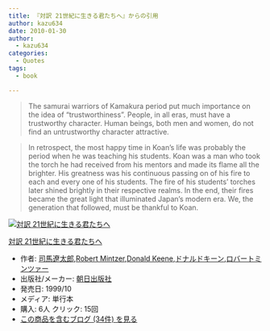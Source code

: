 ```yaml
---
title: 『対訳 21世紀に生きる君たちへ』からの引用
author: kazu634
date: 2010-01-30
author:
  - kazu634
categories:
  - Quotes
tags:
  - book

---
```

<div class="section">
<blockquote>
<p>
      The samurai warriors of Kamakura period put much importance on the idea of &#8220;trustworthiness&#8221;. People, in all eras, must have a trustworthy character. Human beings, both men and women, do not find an untrustworthy character attractive.
</p>
</blockquote>
  
<blockquote>
<p>
      In retrospect, the most happy time in Koan&#8217;s life was probably the period when he was teaching his students. Koan was a man who took the torch he had received from his mentors and made its flame all the brighter. His greatness was his continuous passing on of his fire to each and every one of his students. The fire of his students&#8217; torches later shined brightly in their respective realms. In the end, their fires became the great light that illuminated Japan&#8217;s modern era. We, the generation that followed, must be thankful to Koan.
</p>
</blockquote>
  
<div class="hatena-asin-detail">
<a href="http://www.amazon.co.jp/dp/4255990522/?tag=hatena_st1-22&ascsubtag=d-7ibv" onclick="__gaTracker('send', 'event', 'outbound-article', 'http://www.amazon.co.jp/dp/4255990522/?tag=hatena_st1-22&ascsubtag=d-7ibv', '');"><img src="https://images-na.ssl-images-amazon.com/images/I/51WA8HPRTVL._SL160_.jpg" class="hatena-asin-detail-image" alt="対訳 21世紀に生きる君たちへ" title="対訳 21世紀に生きる君たちへ" /></a></p> 
    
<div class="hatena-asin-detail-info">
<p class="hatena-asin-detail-title">
<a href="http://www.amazon.co.jp/dp/4255990522/?tag=hatena_st1-22&ascsubtag=d-7ibv" onclick="__gaTracker('send', 'event', 'outbound-article', 'http://www.amazon.co.jp/dp/4255990522/?tag=hatena_st1-22&ascsubtag=d-7ibv', '対訳 21世紀に生きる君たちへ');">対訳 21世紀に生きる君たちへ</a>
</p>
      
<ul>
<li>
<span class="hatena-asin-detail-label">作者:</span> <a href="http://d.hatena.ne.jp/keyword/%BB%CA%C7%CF%CE%CB%C2%C0%CF%BA" onclick="__gaTracker('send', 'event', 'outbound-article', 'http://d.hatena.ne.jp/keyword/%BB%CA%C7%CF%CE%CB%C2%C0%CF%BA', '司馬遼太郎');" class="keyword">司馬遼太郎</a>,<a href="http://d.hatena.ne.jp/keyword/Robert%20Mintzer" onclick="__gaTracker('send', 'event', 'outbound-article', 'http://d.hatena.ne.jp/keyword/Robert%20Mintzer', 'Robert Mintzer');" class="keyword">Robert Mintzer</a>,<a href="http://d.hatena.ne.jp/keyword/Donald%20Keene" onclick="__gaTracker('send', 'event', 'outbound-article', 'http://d.hatena.ne.jp/keyword/Donald%20Keene', 'Donald Keene');" class="keyword">Donald Keene</a>,<a href="http://d.hatena.ne.jp/keyword/%A5%C9%A5%CA%A5%EB%A5%C9%A5%AD%A1%BC%A5%F3" onclick="__gaTracker('send', 'event', 'outbound-article', 'http://d.hatena.ne.jp/keyword/%A5%C9%A5%CA%A5%EB%A5%C9%A5%AD%A1%BC%A5%F3', 'ドナルドキーン');" class="keyword">ドナルドキーン</a>,<a href="http://d.hatena.ne.jp/keyword/%A5%ED%A5%D0%A1%BC%A5%C8%A5%DF%A5%F3%A5%C4%A5%A1%A1%BC" onclick="__gaTracker('send', 'event', 'outbound-article', 'http://d.hatena.ne.jp/keyword/%A5%ED%A5%D0%A1%BC%A5%C8%A5%DF%A5%F3%A5%C4%A5%A1%A1%BC', 'ロバートミンツァー');" class="keyword">ロバートミンツァー</a>
</li>
<li>
<span class="hatena-asin-detail-label">出版社/メーカー:</span> <a href="http://d.hatena.ne.jp/keyword/%C4%AB%C6%FC%BD%D0%C8%C7%BC%D2" onclick="__gaTracker('send', 'event', 'outbound-article', 'http://d.hatena.ne.jp/keyword/%C4%AB%C6%FC%BD%D0%C8%C7%BC%D2', '朝日出版社');" class="keyword">朝日出版社</a>
</li>
<li>
<span class="hatena-asin-detail-label">発売日:</span> 1999/10
</li>
<li>
<span class="hatena-asin-detail-label">メディア:</span> 単行本
</li>
<li>
<span class="hatena-asin-detail-label">購入</span>: 6人 <span class="hatena-asin-detail-label">クリック</span>: 15回
</li>
<li>
<a href="http://d.hatena.ne.jp/asin/4255990522" onclick="__gaTracker('send', 'event', 'outbound-article', 'http://d.hatena.ne.jp/asin/4255990522', 'この商品を含むブログ (34件) を見る');" target="_blank">この商品を含むブログ (34件) を見る</a>
</li>
</ul>
</div>
    
<div class="hatena-asin-detail-foot">
</div>
</div>
</div>
